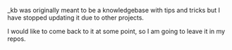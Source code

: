 _kb was originally meant to be a knowledgebase with tips and tricks but I have stopped updating it due to other projects.

I would like to come back to it at some point, so I am going to leave it in my repos.
